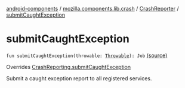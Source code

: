[android-components](../../index.md) / [mozilla.components.lib.crash](../index.md) / [CrashReporter](index.md) / [submitCaughtException](./submit-caught-exception.md)

# submitCaughtException

`fun submitCaughtException(throwable: `[`Throwable`](https://kotlinlang.org/api/latest/jvm/stdlib/kotlin/-throwable/index.html)`): Job` [(source)](https://github.com/mozilla-mobile/android-components/blob/master/components/lib/crash/src/main/java/mozilla/components/lib/crash/CrashReporter.kt#L127)

Overrides [CrashReporting.submitCaughtException](../../mozilla.components.support.base.crash/-crash-reporting/submit-caught-exception.md)

Submit a caught exception report to all registered services.

